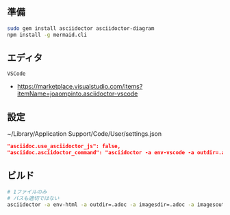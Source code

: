 ## 準備
```bash
sudo gem install asciidoctor asciidoctor-diagram
npm install -g mermaid.cli
```

## エディタ
`VSCode`
- https://marketplace.visualstudio.com/items?itemName=joaompinto.asciidoctor-vscode


## 設定
~/Library/Application Support/Code/User/settings.json
```json
"asciidoc.use_asciidoctor_js": false,
"asciidoc.asciidoctor_command": "asciidoctor -a env-vscode -a outdir=.adoc -a imagesdir=.adoc -a imagesoutdir=.adoc -r asciidoctor-diagram -o-",
```

## ビルド
```bash
# 1ファイルのみ
# パスも適切ではない
asciidoctor -a env-html -a outdir=.adoc -a imagesdir=.adoc -a imagesoutdir=.adoc -r asciidoctor-diagram my_dif/my.adoc
```


<!-- https://qiita.com/gho4d76g/items/302e1ff91754b9b50f34 -->
